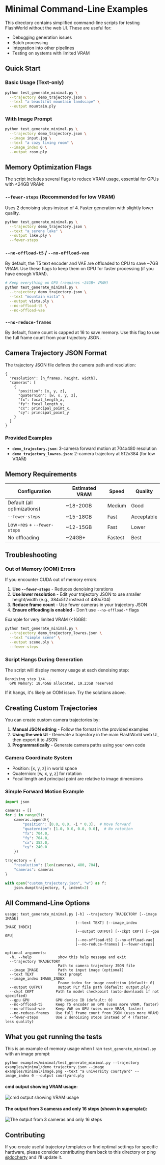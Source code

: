 # Minimal Command-Line Examples

This directory contains simplified command-line scripts for testing FlashWorld without the web UI. These are useful for:
- Debugging generation issues
- Batch processing
- Integration into other pipelines
- Testing on systems with limited VRAM

## Quick Start

### Basic Usage (Text-only)

```bash
python test_generate_minimal.py \
  --trajectory demo_trajectory.json \
  --text "a beautiful mountain landscape" \
  --output mountain.ply
```

### With Image Prompt

```bash
python test_generate_minimal.py \
  --trajectory demo_trajectory.json \
  --image input.jpg \
  --text "a cozy living room" \
  --image_index 0 \
  --output room.ply
```

## Memory Optimization Flags

The script includes several flags to reduce VRAM usage, essential for GPUs with <24GB VRAM:

### `--fewer-steps` (Recommended for low VRAM)
Uses 2 denoising steps instead of 4. Faster generation with slightly lower quality.

```bash
python test_generate_minimal.py \
  --trajectory demo_trajectory.json \
  --text "a serene lake" \
  --output lake.ply \
  --fewer-steps
```

### `--no-offload-t5` / `--no-offload-vae`
By default, the T5 text encoder and VAE are offloaded to CPU to save ~7GB VRAM. Use these flags to keep them on GPU for faster processing (if you have enough VRAM).

```bash
# Keep everything on GPU (requires ~24GB+ VRAM)
python test_generate_minimal.py \
  --trajectory demo_trajectory.json \
  --text "mountain vista" \
  --output vista.ply \
  --no-offload-t5 \
  --no-offload-vae
```

### `--no-reduce-frames`
By default, frame count is capped at 16 to save memory. Use this flag to use the full frame count from your trajectory JSON.

## Camera Trajectory JSON Format

The trajectory JSON file defines the camera path and resolution:

```
{
  "resolution": [n_frames, height, width],
  "cameras": [
    {
      "position": [x, y, z],
      "quaternion": [w, x, y, z],
      "fx": focal_length_x,
      "fy": focal_length_y,
      "cx": principal_point_x,
      "cy": principal_point_y
    }
  ]
}
```

### Provided Examples

- **`demo_trajectory.json`**: 3-camera forward motion at 704x480 resolution
- **`demo_trajectory_lowres.json`**: 2-camera trajectory at 512x384 (for low VRAM)

## Memory Requirements

Configuration | Estimated VRAM | Speed | Quality
--------------|----------------|-------|---------
Default (all optimizations) | ~18-20GB | Medium | Good
`--fewer-steps` | ~15-18GB | Fast | Acceptable
Low-res + `--fewer-steps` | ~12-15GB | Fast | Lower
No offloading | ~24GB+ | Fastest | Best

## Troubleshooting

### Out of Memory (OOM) Errors

If you encounter CUDA out of memory errors:

1. **Use `--fewer-steps`** - Reduces denoising iterations
2. **Use lower resolution** - Edit your trajectory JSON to use smaller height/width (e.g., 384x512 instead of 480x704)
3. **Reduce frame count** - Use fewer cameras in your trajectory JSON
4. **Ensure offloading is enabled** - Don't use `--no-offload-*` flags

Example for very limited VRAM (<16GB):
```bash
python test_generate_minimal.py \
  --trajectory demo_trajectory_lowres.json \
  --text "simple scene" \
  --output scene.ply \
  --fewer-steps
```

### Script Hangs During Generation

The script will display memory usage at each denoising step:
```
Denoising step 1/4...
  GPU Memory: 18.45GB allocated, 19.23GB reserved
```

If it hangs, it's likely an OOM issue. Try the solutions above.

## Creating Custom Trajectories

You can create custom camera trajectories by:

1. **Manual JSON editing** - Follow the format in the provided examples
2. **Using the web UI** - Generate a trajectory in the main FlashWorld web UI, then export it to JSON
3. **Programmatically** - Generate camera paths using your own code

### Camera Coordinate System

- Position: [x, y, z] in world space
- Quaternion: [w, x, y, z] for rotation
- Focal length and principal point are relative to image dimensions

### Simple Forward Motion Example

```python
import json

cameras = []
for i in range(5):
    cameras.append({
        "position": [0.0, 0.0, -i * 0.3],  # Move forward
        "quaternion": [1.0, 0.0, 0.0, 0.0],  # No rotation
        "fx": 704.0,
        "fy": 704.0,
        "cx": 352.0,
        "cy": 240.0
    })

trajectory = {
    "resolution": [len(cameras), 480, 704],
    "cameras": cameras
}

with open("custom_trajectory.json", "w") as f:
    json.dump(trajectory, f, indent=2)
```

## All Command-Line Options

```
usage: test_generate_minimal.py [-h] --trajectory TRAJECTORY [--image IMAGE]
                                [--text TEXT] [--image_index IMAGE_INDEX]
                                [--output OUTPUT] [--ckpt CKPT] [--gpu GPU]
                                [--no-offload-t5] [--no-offload-vae]
                                [--no-reduce-frames] [--fewer-steps]

optional arguments:
  -h, --help            show this help message and exit
  --trajectory TRAJECTORY
                        Path to camera trajectory JSON file
  --image IMAGE         Path to input image (optional)
  --text TEXT           Text prompt
  --image_index IMAGE_INDEX
                        Frame index for image condition (default: 0)
  --output OUTPUT       Output PLY file path (default: output.ply)
  --ckpt CKPT          Path to model checkpoint (auto-downloads if not specified)
  --gpu GPU            GPU device ID (default: 0)
  --no-offload-t5      Keep T5 encoder on GPU (uses more VRAM, faster)
  --no-offload-vae     Keep VAE on GPU (uses more VRAM, faster)
  --no-reduce-frames   Use full frame count from JSON (uses more VRAM)
  --fewer-steps        Use 2 denoising steps instead of 4 (faster, less quality)
```

## What you get running the tests
This is an example of memory usage when I ran `test_generate_minimal.py` with an image prompt:

```
python examples/minimal/test_generate_minimal.py --trajectory examples/minimal/demo_trajectory.json --image examples/minimal/image.png --text "a university courtyard" --image_index 0 --output courtyard.ply
```
#### cmd output showing VRAM usage:
![cmd output showing VRAM usage](example_cmd_output01.png)

#### The output from 3 cameras and only 16 steps (shown in supersplat):
![The output from 3 cameras and only 16 steps](example_ply01.jpg)

## Contributing

If you create useful trajectory templates or find optimal settings for specific hardware, please consider contributing them back to this directory or ping [@docherty](https://github.com/docherty) and I'll update it.